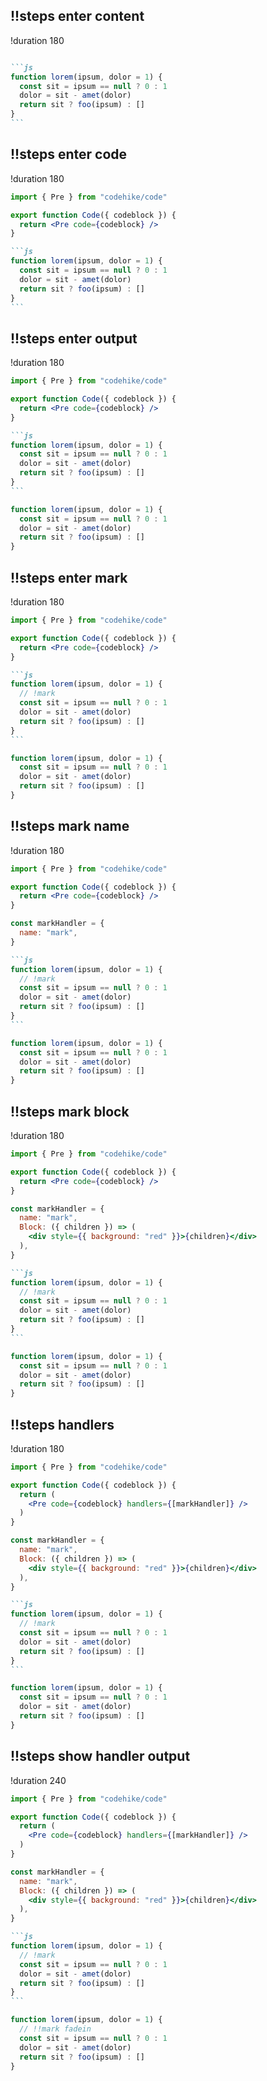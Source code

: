 ## !!steps enter content

!duration 180

```jsx !code

```

````md !content focus
```js
function lorem(ipsum, dolor = 1) {
  const sit = ipsum == null ? 0 : 1
  dolor = sit - amet(dolor)
  return sit ? foo(ipsum) : []
}
```
````

## !!steps enter code

!duration 180

```jsx !code focus
import { Pre } from "codehike/code"

export function Code({ codeblock }) {
  return <Pre code={codeblock} />
}
```

````md !content
```js
function lorem(ipsum, dolor = 1) {
  const sit = ipsum == null ? 0 : 1
  dolor = sit - amet(dolor)
  return sit ? foo(ipsum) : []
}
```
````

## !!steps enter output

!duration 180

```jsx !code
import { Pre } from "codehike/code"

export function Code({ codeblock }) {
  return <Pre code={codeblock} />
}
```

````md !content
```js
function lorem(ipsum, dolor = 1) {
  const sit = ipsum == null ? 0 : 1
  dolor = sit - amet(dolor)
  return sit ? foo(ipsum) : []
}
```
````

```js !output focus
function lorem(ipsum, dolor = 1) {
  const sit = ipsum == null ? 0 : 1
  dolor = sit - amet(dolor)
  return sit ? foo(ipsum) : []
}
```

## !!steps enter mark

!duration 180

```jsx !code
import { Pre } from "codehike/code"

export function Code({ codeblock }) {
  return <Pre code={codeblock} />
}
```

````md !content focus
```js
function lorem(ipsum, dolor = 1) {
  // !mark
  const sit = ipsum == null ? 0 : 1
  dolor = sit - amet(dolor)
  return sit ? foo(ipsum) : []
}
```
````

```js !output
function lorem(ipsum, dolor = 1) {
  const sit = ipsum == null ? 0 : 1
  dolor = sit - amet(dolor)
  return sit ? foo(ipsum) : []
}
```

## !!steps mark name

!duration 180

```jsx !code focus
import { Pre } from "codehike/code"

export function Code({ codeblock }) {
  return <Pre code={codeblock} />
}

const markHandler = {
  name: "mark",
}
```

````md !content
```js
function lorem(ipsum, dolor = 1) {
  // !mark
  const sit = ipsum == null ? 0 : 1
  dolor = sit - amet(dolor)
  return sit ? foo(ipsum) : []
}
```
````

```js !output
function lorem(ipsum, dolor = 1) {
  const sit = ipsum == null ? 0 : 1
  dolor = sit - amet(dolor)
  return sit ? foo(ipsum) : []
}
```

## !!steps mark block

!duration 180

```jsx !code focus
import { Pre } from "codehike/code"

export function Code({ codeblock }) {
  return <Pre code={codeblock} />
}

const markHandler = {
  name: "mark",
  Block: ({ children }) => (
    <div style={{ background: "red" }}>{children}</div>
  ),
}
```

````md !content
```js
function lorem(ipsum, dolor = 1) {
  // !mark
  const sit = ipsum == null ? 0 : 1
  dolor = sit - amet(dolor)
  return sit ? foo(ipsum) : []
}
```
````

```js !output
function lorem(ipsum, dolor = 1) {
  const sit = ipsum == null ? 0 : 1
  dolor = sit - amet(dolor)
  return sit ? foo(ipsum) : []
}
```

## !!steps handlers

!duration 180

```jsx !code focus
import { Pre } from "codehike/code"

export function Code({ codeblock }) {
  return (
    <Pre code={codeblock} handlers={[markHandler]} />
  )
}

const markHandler = {
  name: "mark",
  Block: ({ children }) => (
    <div style={{ background: "red" }}>{children}</div>
  ),
}
```

````md !content
```js
function lorem(ipsum, dolor = 1) {
  // !mark
  const sit = ipsum == null ? 0 : 1
  dolor = sit - amet(dolor)
  return sit ? foo(ipsum) : []
}
```
````

```js !output
function lorem(ipsum, dolor = 1) {
  const sit = ipsum == null ? 0 : 1
  dolor = sit - amet(dolor)
  return sit ? foo(ipsum) : []
}
```

## !!steps show handler output

!duration 240

```jsx !code
import { Pre } from "codehike/code"

export function Code({ codeblock }) {
  return (
    <Pre code={codeblock} handlers={[markHandler]} />
  )
}

const markHandler = {
  name: "mark",
  Block: ({ children }) => (
    <div style={{ background: "red" }}>{children}</div>
  ),
}
```

````md !content
```js
function lorem(ipsum, dolor = 1) {
  // !mark
  const sit = ipsum == null ? 0 : 1
  dolor = sit - amet(dolor)
  return sit ? foo(ipsum) : []
}
```
````

```js !output focus
function lorem(ipsum, dolor = 1) {
  // !!mark fadein
  const sit = ipsum == null ? 0 : 1
  dolor = sit - amet(dolor)
  return sit ? foo(ipsum) : []
}
```
